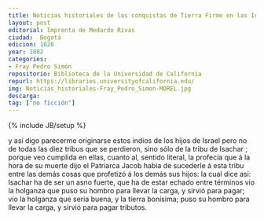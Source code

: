 ```yaml
---
title: Noticias historiales de las conquistas de Tierra Firme en las Indias Occidentales
layout: post
editorial: Imprenta de Medardo Rivas
ciudad:  Bogotá
edicion: 1626
year: 1882
categories: 
- Fray Pedro Simón
repositorio: Biblioteca de la Universidad de California
repurl: https://libraries.universityofcalifornia.edu/
img: Noticias_historiales-Fray_Pedro_Simon-MOREL.jpg
descarga: 
tag: ["no ficción"]
---
```

{% include JB/setup %}

y así digo parecerme originarse estos indios de los hijos de Israel pero no de todas las diez tribus que se perdieron, sino sólo de la tribu de Isachar ; porque veo cumplida en ellas, cuanto al, sentido literal, la profecía que á la hora de su muerte dijo el Patriarca Jacob habia de sucederle á esta tribu entre las demás cosas que profetizó á los demás sus hijos: la cual dice así: Isachar ha de ser un asno fuerte, que ha de estar echado entre términos vio la holganza que puso su hombro para llevar la carga, y sirvió para pagar; vio la holganza que seria buena, y la tierra bonísima; puso su hombro para llevar la carga, y sirvió para pagar tributos.